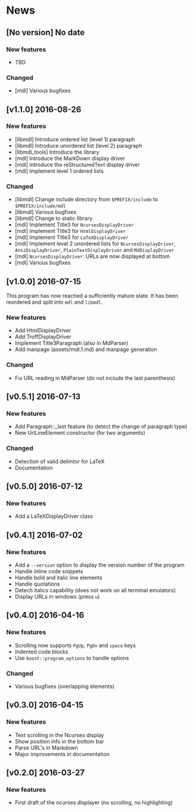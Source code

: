 # News

## [No version] No date

### New features

* TBD

### Changed

* [mdl] Various bugfixes

## [v1.1.0] 2016-08-26

### New features

* [libmdl] Introduce ordered list (level 1) paragraph
* [libmdl] Introduce unordered list (level 2) paragraph
* [libmdl_tools] Introduce the library
* [mdl] Introduce the MarkDown display driver
* [mdl] Introduce the reStructuredText display driver
* [mdl] Implement level 1 ordered lists

### Changed

* [libmdl] Change include directory from `$PREFIX/include` to `$PREFIX/include/mdl`
* [libmdl] Various bugfixes
* [libmdl] Change to static library
* [mdl] Implement Title3 for `NcursesDisplayDriver`
* [mdl] Implement Title3 for `HtmlDisplayDriver`
* [mdl] Implement Title3 for `LaTeXDisplayDriver`
* [mdl] Implement level 2 unordered lists for `NcursesDisplayDriver`,
`AnsiDisplayDriver`, `PlainTextDisplayDriver` and `MdDisplayDriver`
* [mdl] `NcursesDisplayDriver`: URLs are now displayed at bottom
* [mdl] Various bugfixes

## [v1.0.0] 2016-07-15

This program has now reached a sufficiently mature state. It has been reordered
and split into `mdl` and `libmdl`.

### New features

* Add HtmlDisplayDriver
* Add TroffDisplayDriver
* Implement Title3Paragraph (also in MdParser)
* Add manpage (assets/mdl.1.md) and manpage generation

### Changed

* Fix URL reading in MdParser (do not include the last parenthesis)

## [v0.5.1] 2016-07-13

### New features

* Add Paragraph::_last feature (to detect the change of paragraph type)
* New UrlLineElement constructor (for two arguments)

### Changed

* Detection of valid delimtor for LaTeX
* Documentation

## [v0.5.0] 2016-07-12

### New features

* Add a LaTeXDisplayDriver class

## [v0.4.1] 2016-07-02

### New features

* Add a `--version` option to display the version number of the program
* Handle inline code snippets
* Handle bold and italic line elements
* Handle quotations
* Detech italics capability (does not work on all terminal emulators)
* Display URLs in windows (press `u`)

## [v0.4.0] 2016-04-16

### New features

* Scrolling now supports `PgUp`, `PgDn` and `space` keys
* Indented code blocks
* Use `boost::program_options` to handle options

### Changed

* Various bugfixes (overlapping elements)

## [v0.3.0] 2016-04-15

### New features

* Text scrolling in the Ncurses display
* Show position info in the bottom bar
* Parse URL's in Markdown
* Major improvements in documentation

## [v0.2.0] 2016-03-27

### New features

* First draft of the ncurses displayer (no scrolling, no highlighting)
